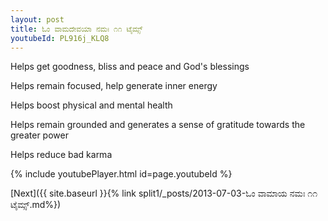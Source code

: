 ```yaml
---
layout: post
title: ಓಂ ವಾಮದೇವಯಾ ನಮಃ ೧೧ ಟೈಮ್ಸ್
youtubeId: PL916j_KLQ8
---
```

 
 
Helps get goodness, bliss and peace and God's blessings
 
Helps remain focused, help generate inner energy 
 
Helps boost physical and mental health 
 
Helps remain grounded and generates a sense of gratitude towards the greater power 
 
Helps reduce bad karma
 
 
 
 


{% include youtubePlayer.html id=page.youtubeId %}
 
[Next]({{ site.baseurl }}{% link  split1/_posts/2013-07-03-ಓಂ ವಾಮಾಯ ನಮಃ ೧೧ ಟೈಮ್ಸ್.md%})
 
